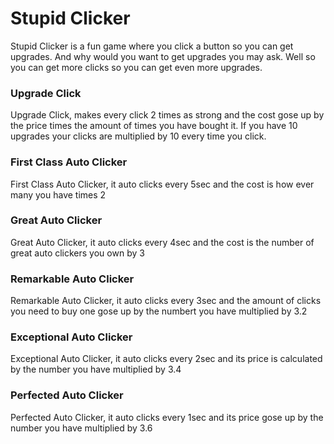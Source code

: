# Stupid Clicker
Stupid Clicker is a fun game where you click a button so you can get upgrades. And why would you want to get upgrades you may ask. Well so you can get more clicks so you can get even more upgrades.
<br>
### Upgrade Click
Upgrade Click, makes every click 2 times as strong and the cost gose up by the price times the amount of times you have bought it. If you have 10 upgrades your clicks are multiplied by 10 every time you click.
<br>
### First Class Auto Clicker
First Class Auto Clicker, it auto clicks every 5sec and the cost is how ever many you have times 2
<br>
### Great Auto Clicker
Great Auto Clicker, it auto clicks every 4sec and the cost is the number of great auto clickers you own by 3
<br>
### Remarkable Auto Clicker
Remarkable Auto Clicker, it auto clicks every 3sec and the amount of clicks you need to buy one gose up by the numbert you have multiplied by 3.2
<br>
### Exceptional Auto Clicker
Exceptional Auto Clicker,  it auto clicks every 2sec and its price is calculated by the number you have multiplied by 3.4
<br>
### Perfected Auto Clicker
Perfected Auto Clicker, it auto clicks every 1sec and its price gose up by the number you have multiplied by 3.6
